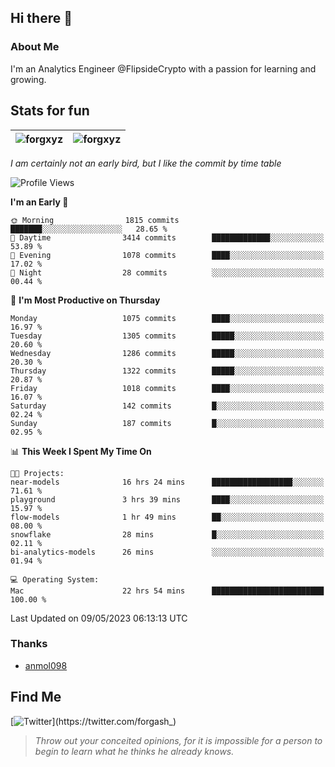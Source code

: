 ## Hi there 👋

### About Me

I'm an Analytics Engineer @FlipsideCrypto with a passion for learning and growing.
  
## Stats for fun

| <img align="center" src="https://github-readme-streak-stats.herokuapp.com/?user=forgxyz&theme=tokyonight" alt="forgxyz" /> | <img align="center" src="https://github-readme-stats.vercel.app/api?username=forgxyz&theme=tokyonight&show_icons=true" alt="forgxyz" /> |
| ------------- |------------- |

*I am certainly not an early bird, but I like the commit by time table*  

<!--START_SECTION:waka-->
![Profile Views](http://img.shields.io/badge/Profile%20Views-0-blue)

**I'm an Early 🐤** 

```text
🌞 Morning                1815 commits        ███████░░░░░░░░░░░░░░░░░░   28.65 % 
🌆 Daytime                3414 commits        █████████████░░░░░░░░░░░░   53.89 % 
🌃 Evening                1078 commits        ████░░░░░░░░░░░░░░░░░░░░░   17.02 % 
🌙 Night                  28 commits          ░░░░░░░░░░░░░░░░░░░░░░░░░   00.44 % 
```
📅 **I'm Most Productive on Thursday** 

```text
Monday                   1075 commits        ████░░░░░░░░░░░░░░░░░░░░░   16.97 % 
Tuesday                  1305 commits        █████░░░░░░░░░░░░░░░░░░░░   20.60 % 
Wednesday                1286 commits        █████░░░░░░░░░░░░░░░░░░░░   20.30 % 
Thursday                 1322 commits        █████░░░░░░░░░░░░░░░░░░░░   20.87 % 
Friday                   1018 commits        ████░░░░░░░░░░░░░░░░░░░░░   16.07 % 
Saturday                 142 commits         █░░░░░░░░░░░░░░░░░░░░░░░░   02.24 % 
Sunday                   187 commits         █░░░░░░░░░░░░░░░░░░░░░░░░   02.95 % 
```


📊 **This Week I Spent My Time On** 

```text
🐱‍💻 Projects: 
near-models              16 hrs 24 mins      ██████████████████░░░░░░░   71.61 % 
playground               3 hrs 39 mins       ████░░░░░░░░░░░░░░░░░░░░░   15.97 % 
flow-models              1 hr 49 mins        ██░░░░░░░░░░░░░░░░░░░░░░░   08.00 % 
snowflake                28 mins             █░░░░░░░░░░░░░░░░░░░░░░░░   02.11 % 
bi-analytics-models      26 mins             ░░░░░░░░░░░░░░░░░░░░░░░░░   01.94 % 

💻 Operating System: 
Mac                      22 hrs 54 mins      █████████████████████████   100.00 % 
```


 Last Updated on 09/05/2023 06:13:13 UTC
<!--END_SECTION:waka-->

### Thanks
 - [anmol098](https://github.com/anmol098/waka-readme-stats/)
  
## Find Me
[![Twitter](https://img.shields.io/twitter/url/https/twitter.com/forgash_.svg?style=social&label=Follow%20%40forgash_)](https://twitter.com/forgash_)


> *Throw out your conceited opinions, for it is impossible for a person to begin to learn what he thinks he already knows.* 
